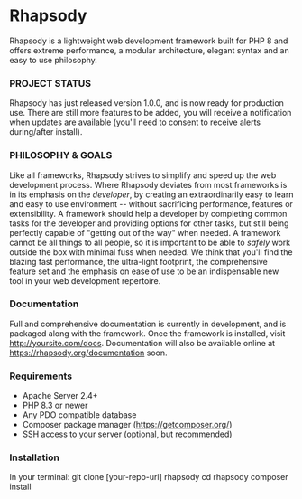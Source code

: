 Rhapsody
==========
Rhapsody is a lightweight web development framework built for PHP 8 and offers extreme performance, a modular architecture, elegant syntax and an easy to use philosophy.

### PROJECT STATUS
Rhapsody has just released version 1.0.0, and is now ready for production use. 
There are still more features to be added, you will receive a notification when updates are available (you'll need to consent to receive alerts during/after install).

### PHILOSOPHY & GOALS
Like all frameworks, Rhapsody strives to simplify and speed up the web development process. Where Rhapsody deviates from most frameworks is in its emphasis on the *developer*, by creating an extraordinarily easy to learn and easy to use environment -- without sacrificing performance,
features or extensibility. A framework should help a developer by completing common tasks for the developer and providing options for other tasks, but still being perfectly capable of "getting out of the way" when needed. A framework cannot be all things to all people, so it is important to be
able to *safely* work outside the box with minimal fuss when needed.
We think that you'll find the blazing fast performance, the ultra-light footprint, the comprehensive feature set and the emphasis on ease of use 
to be an indispensable new tool in your web development repertoire.

### Documentation
Full and comprehensive documentation is currently in development, and is packaged along with the framework. Once the framework is installed, visit http://yoursite.com/docs.
Documentation will also be available online at https://rhapsody.org/documentation soon.

### Requirements
- Apache Server 2.4+
- PHP 8.3 or newer
- Any PDO compatible database
- Composer package manager (https://getcomposer.org/)
- SSH access to your server (optional, but recommended)

### Installation
In your terminal:
git clone [your-repo-url] rhapsody
cd rhapsody
composer install


